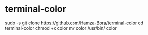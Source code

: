 # terminal-color

sudo -s
git clone https://github.com/Hamza-Bora/terminal-color
cd terminal-color
chmod +x color
mv color /usr/bin/
color
